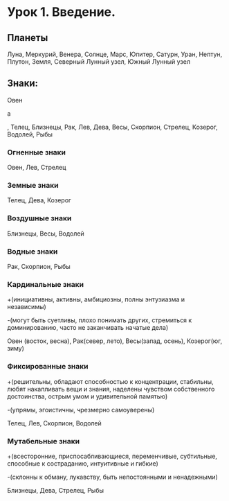 <!DOCTYPE html>
<html lang="en">
  <head>
    <meta charset="utf-8">
    <link rel="stylesheet" type="text/css" href="./assets/stylesheets/fonts/fonts.css" />
    <link rel="stylesheet" href="./assets/stylesheets/main.css">
  </head>
</html>

# Урок 1. Введение.

## Планеты
Луна, Меркурий, Венера, Солнце, Марс, Юпитер, Сатурн, Уран, Нептун, Плутон, Земля, Северный Лунный узел, Южный Лунный узел

## Знаки:
Овен <p>a</p>, Телец, Близнецы, Рак, Лев, Дева, Весы, Скорпион, Стрелец, Козерог, Водолей, Рыбы

### Огненные знаки
Овен, Лев, Стрелец

### Земные знаки
Телец, Дева, Козерог

### Воздушные знаки
Близнецы, Весы, Водолей

### Водные знаки
Рак, Скорпион, Рыбы

### Кардинальные знаки 
+(инициативны, активны, амбициозны, полны энтузиазма и независимы)

-(могут быть суетливы, плохо понимать других, стремиться к доминированию, часто не заканчивать начатые дела)

Овен (восток, весна), Рак(север, лето), Весы(запад, осень), Козерог(юг, зиму)

### Фиксированные знаки
+(решительны, обладают способностью к концентрации, стабильны, любят накапливать вещи и знания, наделены чувством собственного достоинства, острым умом и удивительной памятью)

-(упрямы, эгоистичны, чрезмерно самоуверены)

Телец, Лев, Скорпион, Водолей

### Мутабельные знаки
+(всесторонние, приспосабливающиеся, переменчивые, субтильные, способные к состраданию, интуитивные и гибкие)

-(склонны к обману, лукавству, быть непостоянными и ненадежными)

Близнецы, Дева, Стрелец, Рыбы









